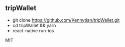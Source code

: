 ## tripWallet

- git clone https://github.com/Kennytian/tripWallet.git
- cd tripWallet && yarn
- react-native run-ios

MIT

